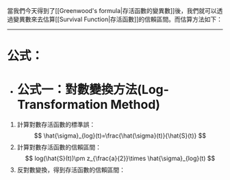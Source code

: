當我們今天得到了[[Greenwood's formula|存活函數的變異數]]後，我們就可以透過變異數來去估算[[Survival Function|存活函數]]的信賴區間。而估算方法如下：
- - -
# 公式：
- # 公式一：對數變換方法(Log-Transformation Method)
1. 計算對數存活函數的標準誤：
$$
\hat{\sigma}_{log}(t)=\frac{\hat{\sigma}(t)}{\hat{S}(t)}
$$
2. 計算對數存活函數的信賴區間：
$$
log(\hat{S}(t))\pm z_{\frac{a}{2}}\times \hat{\sigma}_{log}(t)
$$
3. 反對數變換，得到存活函數的信賴區間：